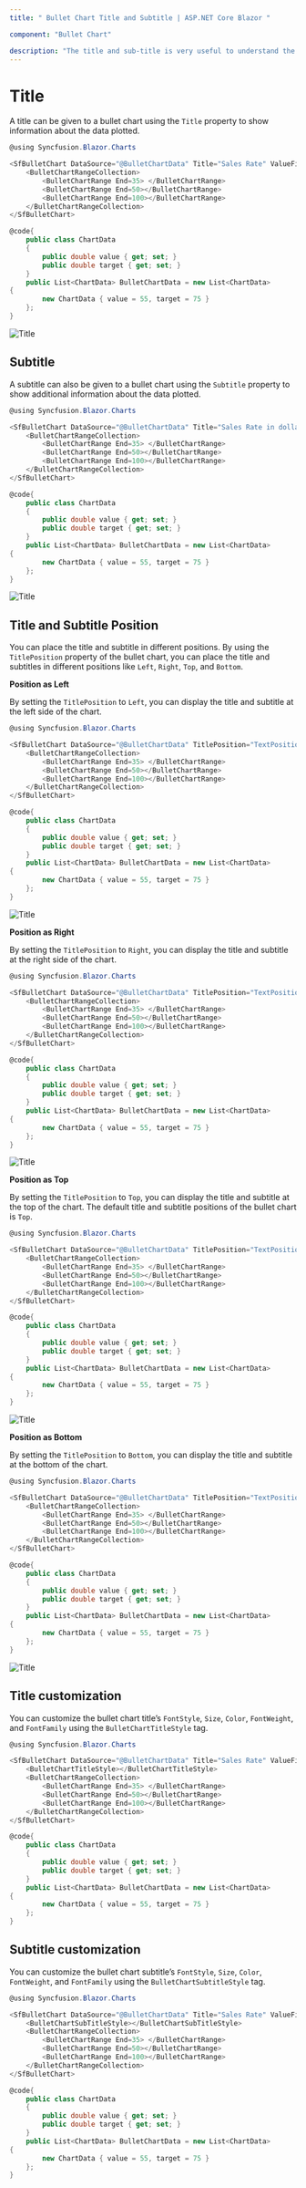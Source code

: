 ```yaml
---
title: " Bullet Chart Title and Subtitle | ASP.NET Core Blazor "

component: "Bullet Chart"

description: "The title and sub-title is very useful to understand the bullet chart in efficient way. It describes what kind of data which represtend by the bullet-chart. "
---
```

<!-- markdownlint-disable MD036 -->

# Title

A title can be given to a bullet chart using the `Title` property to show information about the data plotted.

```csharp
@using Syncfusion.Blazor.Charts

<SfBulletChart DataSource="@BulletChartData" Title="Sales Rate" ValueField="value" TargetField="target" Minimum="0" Maximum="100" Interval="20">
    <BulletChartRangeCollection>
        <BulletChartRange End=35> </BulletChartRange>
        <BulletChartRange End=50></BulletChartRange>
        <BulletChartRange End=100></BulletChartRange>
    </BulletChartRangeCollection>
</SfBulletChart>

@code{
    public class ChartData
    {
        public double value { get; set; }
        public double target { get; set; }
    }
    public List<ChartData> BulletChartData = new List<ChartData>
{
        new ChartData { value = 55, target = 75 }
    };
}
```

![Title](images/default-title.png)

## Subtitle

A subtitle can also be given to a bullet chart using the `Subtitle` property to show additional information about the data plotted.

```csharp
@using Syncfusion.Blazor.Charts

<SfBulletChart DataSource="@BulletChartData" Title="Sales Rate in dollars" Subtitle="(in dollars $)" ValueField="value" TargetField="target" Minimum="0" Maximum="100" Interval="20">
    <BulletChartRangeCollection>
        <BulletChartRange End=35> </BulletChartRange>
        <BulletChartRange End=50></BulletChartRange>
        <BulletChartRange End=100></BulletChartRange>
    </BulletChartRangeCollection>
</SfBulletChart>

@code{
    public class ChartData
    {
        public double value { get; set; }
        public double target { get; set; }
    }
    public List<ChartData> BulletChartData = new List<ChartData>
{
        new ChartData { value = 55, target = 75 }
    };
}
```

![Title](images/sub-title.png)

## Title and Subtitle Position

You can place the title and subtitle in different positions. By using the `TitlePosition` property of the bullet chart, you can place the title and subtitles in different positions like `Left`, `Right`, `Top`, and `Bottom`.

**Position as Left**

By setting the `TitlePosition` to `Left`, you can display the title and subtitle at the left side of the chart.

```csharp
@using Syncfusion.Blazor.Charts

<SfBulletChart DataSource="@BulletChartData" TitlePosition="TextPosition.Left" Title="Sales Rate in dollars" Subtitle="(in dollars $)" ValueField="value" TargetField="target" Minimum="0" Maximum="100" Interval="20">
    <BulletChartRangeCollection>
        <BulletChartRange End=35> </BulletChartRange>
        <BulletChartRange End=50></BulletChartRange>
        <BulletChartRange End=100></BulletChartRange>
    </BulletChartRangeCollection>
</SfBulletChart>

@code{
    public class ChartData
    {
        public double value { get; set; }
        public double target { get; set; }
    }
    public List<ChartData> BulletChartData = new List<ChartData>
{
        new ChartData { value = 55, target = 75 }
    };
}
```

![Title](images/title-left.png)

**Position as Right**

By setting the `TitlePosition` to `Right`, you can display the title and subtitle at the right side of the chart.

```csharp
@using Syncfusion.Blazor.Charts

<SfBulletChart DataSource="@BulletChartData" TitlePosition="TextPosition.Right" Title="Sales Rate in dollars" Subtitle="(in dollars $)" ValueField="value" TargetField="target" Minimum="0" Maximum="100" Interval="20">
    <BulletChartRangeCollection>
        <BulletChartRange End=35> </BulletChartRange>
        <BulletChartRange End=50></BulletChartRange>
        <BulletChartRange End=100></BulletChartRange>
    </BulletChartRangeCollection>
</SfBulletChart>

@code{
    public class ChartData
    {
        public double value { get; set; }
        public double target { get; set; }
    }
    public List<ChartData> BulletChartData = new List<ChartData>
{
        new ChartData { value = 55, target = 75 }
    };
}
```

![Title](images/title-right.png)

**Position as Top**

By setting the `TitlePosition` to `Top`, you can display the title and subtitle at the top of the chart. The default title and subtitle positions of the bullet chart is `Top`.

```csharp
@using Syncfusion.Blazor.Charts

<SfBulletChart DataSource="@BulletChartData" TitlePosition="TextPosition.Top" Title="Sales Rate in dollars" Subtitle="(in dollars $)" ValueField="value" TargetField="target" Minimum="0" Maximum="100" Interval="20">
    <BulletChartRangeCollection>
        <BulletChartRange End=35> </BulletChartRange>
        <BulletChartRange End=50></BulletChartRange>
        <BulletChartRange End=100></BulletChartRange>
    </BulletChartRangeCollection>
</SfBulletChart>

@code{
    public class ChartData
    {
        public double value { get; set; }
        public double target { get; set; }
    }
    public List<ChartData> BulletChartData = new List<ChartData>
{
        new ChartData { value = 55, target = 75 }
    };
}
```

![Title](images/title-top.png)

**Position as Bottom**

By setting the `TitlePosition` to `Bottom`, you can display the title and subtitle at the bottom of the chart.

```csharp
@using Syncfusion.Blazor.Charts

<SfBulletChart DataSource="@BulletChartData" TitlePosition="TextPosition.Bottom" Title="Sales Rate in dollars" Subtitle="(in dollars $)" ValueField="value" TargetField="target" Minimum="0" Maximum="100" Interval="20">
    <BulletChartRangeCollection>
        <BulletChartRange End=35> </BulletChartRange>
        <BulletChartRange End=50></BulletChartRange>
        <BulletChartRange End=100></BulletChartRange>
    </BulletChartRangeCollection>
</SfBulletChart>

@code{
    public class ChartData
    {
        public double value { get; set; }
        public double target { get; set; }
    }
    public List<ChartData> BulletChartData = new List<ChartData>
{
        new ChartData { value = 55, target = 75 }
    };
}
```

![Title](images/title-bottom.png)

## Title customization

You can customize the bullet chart title’s `FontStyle`, `Size`, `Color`, `FontWeight`, and `FontFamily` using the `BulletChartTitleStyle` tag.

```csharp
@using Syncfusion.Blazor.Charts

<SfBulletChart DataSource="@BulletChartData" Title="Sales Rate" ValueField="value" TargetField="target" Minimum="0" Maximum="100" Interval="20">
    <BulletChartTitleStyle></BulletChartTitleStyle>
    <BulletChartRangeCollection>
        <BulletChartRange End=35> </BulletChartRange>
        <BulletChartRange End=50></BulletChartRange>
        <BulletChartRange End=100></BulletChartRange>
    </BulletChartRangeCollection>
</SfBulletChart>

@code{
    public class ChartData
    {
        public double value { get; set; }
        public double target { get; set; }
    }
    public List<ChartData> BulletChartData = new List<ChartData>
{
        new ChartData { value = 55, target = 75 }
    };
}
```

## Subtitle customization

You can customize the bullet chart subtitle’s `FontStyle`, `Size`, `Color`, `FontWeight`, and `FontFamily` using the `BulletChartSubtitleStyle` tag.

```csharp
@using Syncfusion.Blazor.Charts

<SfBulletChart DataSource="@BulletChartData" Title="Sales Rate" ValueField="value" TargetField="target" Minimum="0" Maximum="100" Interval="20">
    <BulletChartSubTitleStyle></BulletChartSubTitleStyle>
    <BulletChartRangeCollection>
        <BulletChartRange End=35> </BulletChartRange>
        <BulletChartRange End=50></BulletChartRange>
        <BulletChartRange End=100></BulletChartRange>
    </BulletChartRangeCollection>
</SfBulletChart>

@code{
    public class ChartData
    {
        public double value { get; set; }
        public double target { get; set; }
    }
    public List<ChartData> BulletChartData = new List<ChartData>
{
        new ChartData { value = 55, target = 75 }
    };
}
```